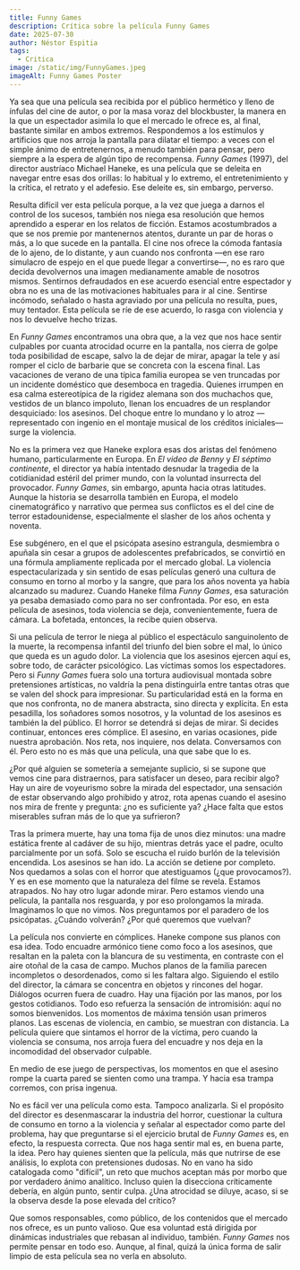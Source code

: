 ```yaml
---
title: Funny Games 
description: Crítica sobre la película Funny Games
date: 2025-07-30
author: Néstor Espitia
tags:
  - Critica 
image: /static/img/FunnyGames.jpeg
imageAlt: Funny Games Poster 
---
```


Ya sea que una película sea recibida por el público hermético y lleno de ínfulas del cine de autor, o por la masa voraz del blockbuster, la manera en la que un espectador asimila lo que el mercado le ofrece es, al final, bastante similar en ambos extremos. Respondemos a los estímulos y artificios que nos arroja la pantalla para dilatar el tiempo: a veces con el simple ánimo de entretenernos, a menudo también para pensar, pero siempre a la espera de algún tipo de recompensa. *Funny Games* (1997), del director austríaco Michael Haneke, es una película que se deleita en navegar entre esas dos orillas: lo habitual y lo extremo, el entretenimiento y la crítica, el retrato y el adefesio. Ese deleite es, sin embargo, perverso.

Resulta difícil ver esta película porque, a la vez que juega a darnos el control de los sucesos, también nos niega esa resolución que hemos aprendido a esperar en los relatos de ficción. Estamos acostumbrados a que se nos premie por mantenernos atentos, durante un par de horas o más, a lo que sucede en la pantalla. El cine nos ofrece la cómoda fantasía de lo ajeno, de lo distante, y aun cuando nos confronta —en ese raro simulacro de espejo en el que puede llegar a convertirse—, no es raro que decida devolvernos una imagen medianamente amable de nosotros mismos. Sentirnos defraudados en ese acuerdo esencial entre espectador y obra no es una de las motivaciones habituales para ir al cine. Sentirse incómodo, señalado o hasta agraviado por una película no resulta, pues, muy tentador. Esta película se ríe de ese acuerdo, lo rasga con violencia y nos lo devuelve hecho trizas.

En *Funny Games* encontramos una obra que, a la vez que nos hace sentir culpables por cuanta atrocidad ocurre en la pantalla, nos cierra de golpe toda posibilidad de escape, salvo la de dejar de mirar, apagar la tele y así romper el ciclo de barbarie que se concreta con la escena final. Las vacaciones de verano de una típica familia europea se ven truncadas por un incidente doméstico que desemboca en tragedia. Quienes irrumpen en esa calma estereotípica de la rigidez alemana son dos muchachos que, vestidos de un blanco impoluto, llenan los encuadres de un resplandor desquiciado: los asesinos. Del choque entre lo mundano y lo atroz —representado con ingenio en el montaje musical de los créditos iniciales— surge la violencia.

No es la primera vez que Haneke explora esas dos aristas del fenómeno humano, particularmente en Europa. En *El video de Benny* y *El séptimo continente*, el director ya había intentado desnudar la tragedia de la cotidianidad estéril del primer mundo, con la voluntad insurrecta del provocador. *Funny Games*, sin embargo, apunta hacia otras latitudes. Aunque la historia se desarrolla también en Europa, el modelo cinematográfico y narrativo que permea sus conflictos es el del cine de terror estadounidense, especialmente el slasher de los años ochenta y noventa.

Ese subgénero, en el que el psicópata asesino estrangula, desmiembra o apuñala sin cesar a grupos de adolescentes prefabricados, se convirtió en una fórmula ampliamente replicada por el mercado global. La violencia espectacularizada y sin sentido de esas películas generó una cultura de consumo en torno al morbo y la sangre, que para los años noventa ya había alcanzado su madurez. Cuando Haneke filma *Funny Games*, esa saturación ya pesaba demasiado como para no ser confrontada. Por eso, en esta película de asesinos, toda violencia se deja, convenientemente, fuera de cámara. La bofetada, entonces, la recibe quien observa.

Si una película de terror le niega al público el espectáculo sanguinolento de la muerte, la recompensa infantil del triunfo del bien sobre el mal, lo único que queda es un agudo dolor. La violencia que los asesinos ejercen aquí es, sobre todo, de carácter psicológico. Las víctimas somos los espectadores. Pero si *Funny Games* fuera solo una tortura audiovisual montada sobre pretensiones artísticas, no valdría la pena distinguirla entre tantas otras que se valen del shock para impresionar. Su particularidad está en la forma en que nos confronta, no de manera abstracta, sino directa y explícita. En esta pesadilla, los soñadores somos nosotros, y la voluntad de los asesinos es también la del público. El horror se detendrá si dejas de mirar. Si decides continuar, entonces eres cómplice. El asesino, en varias ocasiones, pide nuestra aprobación. Nos reta, nos inquiere, nos delata. Conversamos con él. Pero esto no es más que una película, una que sabe que lo es.

¿Por qué alguien se sometería a semejante suplicio, si se supone que vemos cine para distraernos, para satisfacer un deseo, para recibir algo? Hay un aire de voyeurismo sobre la mirada del espectador, una sensación de estar observando algo prohibido y atroz, rota apenas cuando el asesino nos mira de frente y pregunta: ¿no es suficiente ya? ¿Hace falta que estos miserables sufran más de lo que ya sufrieron?

Tras la primera muerte, hay una toma fija de unos diez minutos: una madre estática frente al cadáver de su hijo, mientras detrás yace el padre, oculto parcialmente por un sofá. Solo se escucha el ruido burlón de la televisión encendida. Los asesinos se han ido. La acción se detiene por completo. Nos quedamos a solas con el horror que atestiguamos (¿que provocamos?). Y es en ese momento que la naturaleza del filme se revela. Estamos atrapados. No hay otro lugar adonde mirar. Pero estamos viendo una película, la pantalla nos resguarda, y por eso prolongamos la mirada. Imaginamos lo que no vimos. Nos preguntamos por el paradero de los psicópatas. ¿Cuándo volverán? ¿Por qué queremos que vuelvan?

La película nos convierte en cómplices. Haneke compone sus planos con esa idea. Todo encuadre armónico tiene como foco a los asesinos, que resaltan en la paleta con la blancura de su vestimenta, en contraste con el aire otoñal de la casa de campo. Muchos planos de la familia parecen incompletos o desordenados, como si les faltara algo. Siguiendo el estilo del director, la cámara se concentra en objetos y rincones del hogar. Diálogos ocurren fuera de cuadro. Hay una fijación por las manos, por los gestos cotidianos. Todo eso refuerza la sensación de intromisión: aquí no somos bienvenidos. Los momentos de máxima tensión usan primeros planos. Las escenas de violencia, en cambio, se muestran con distancia. La película quiere que sintamos el horror de la víctima, pero cuando la violencia se consuma, nos arroja fuera del encuadre y nos deja en la incomodidad del observador culpable.

En medio de ese juego de perspectivas, los momentos en que el asesino rompe la cuarta pared se sienten como una trampa. Y hacia esa trampa corremos, con prisa ingenua.

No es fácil ver una película como esta. Tampoco analizarla. Si el propósito del director es desenmascarar la industria del horror, cuestionar la cultura de consumo en torno a la violencia y señalar al espectador como parte del problema, hay que preguntarse si el ejercicio brutal de *Funny Games* es, en efecto, la respuesta correcta. Que nos haga sentir mal es, en buena parte, la idea. Pero hay quienes sienten que la película, más que nutrirse de ese análisis, lo explota con pretensiones dudosas. No en vano ha sido catalogada como "difícil", un reto que muchos aceptan más por morbo que por verdadero ánimo analítico. Incluso quien la disecciona críticamente debería, en algún punto, sentir culpa. ¿Una atrocidad se diluye, acaso, si se la observa desde la pose elevada del crítico?

Que somos responsables, como público, de los contenidos que el mercado nos ofrece, es un punto valioso. Que esa voluntad está dirigida por dinámicas industriales que rebasan al individuo, también. *Funny Games* nos permite pensar en todo eso. Aunque, al final, quizá la única forma de salir limpio de esta película sea no verla en absoluto.